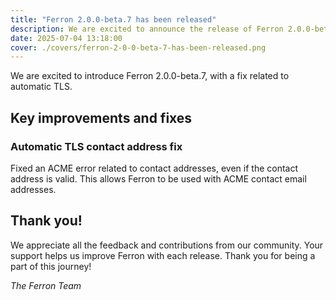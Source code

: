 ```yaml
---
title: "Ferron 2.0.0-beta.7 has been released"
description: We are excited to announce the release of Ferron 2.0.0-beta.7. This release brings a fix related to automatic TLS.
date: 2025-07-04 13:18:00
cover: ./covers/ferron-2-0-0-beta-7-has-been-released.png
---
```


We are excited to introduce Ferron 2.0.0-beta.7, with a fix related to automatic TLS.

## Key improvements and fixes

### Automatic TLS contact address fix

Fixed an ACME error related to contact addresses, even if the contact address is valid. This allows Ferron to be used with ACME contact email addresses.

## Thank you!

We appreciate all the feedback and contributions from our community. Your support helps us improve Ferron with each release. Thank you for being a part of this journey!

_The Ferron Team_
